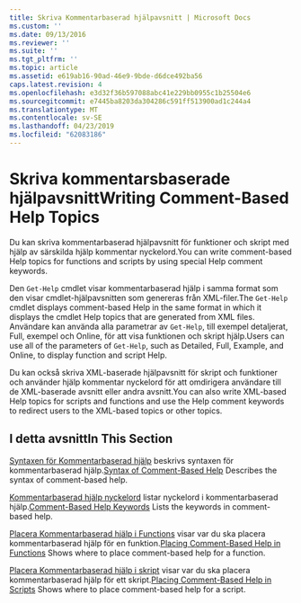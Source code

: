 ```yaml
---
title: Skriva Kommentarbaserad hjälpavsnitt | Microsoft Docs
ms.custom: ''
ms.date: 09/13/2016
ms.reviewer: ''
ms.suite: ''
ms.tgt_pltfrm: ''
ms.topic: article
ms.assetid: e619ab16-90ad-46e9-9bde-d6dce492ba56
caps.latest.revision: 4
ms.openlocfilehash: e3d32f36b597088abc41e229bb0955c1b25504e6
ms.sourcegitcommit: e7445ba8203da304286c591ff513900ad1c244a4
ms.translationtype: MT
ms.contentlocale: sv-SE
ms.lasthandoff: 04/23/2019
ms.locfileid: "62083186"
---
```

# <a name="writing-comment-based-help-topics"></a><span data-ttu-id="00a2e-102">Skriva kommentarsbaserade hjälpavsnitt</span><span class="sxs-lookup"><span data-stu-id="00a2e-102">Writing Comment-Based Help Topics</span></span>

<span data-ttu-id="00a2e-103">Du kan skriva kommentarbaserad hjälpavsnitt för funktioner och skript med hjälp av särskilda hjälp kommentar nyckelord.</span><span class="sxs-lookup"><span data-stu-id="00a2e-103">You can write comment-based Help topics for functions and scripts by using special Help comment keywords.</span></span>

 <span data-ttu-id="00a2e-104">Den `Get-Help` cmdlet visar kommentarbaserad hjälp i samma format som den visar cmdlet-hjälpavsnitten som genereras från XML-filer.</span><span class="sxs-lookup"><span data-stu-id="00a2e-104">The `Get-Help` cmdlet displays comment-based Help in the same format in which it displays the cmdlet Help topics that are generated from XML files.</span></span> <span data-ttu-id="00a2e-105">Användare kan använda alla parametrar av `Get-Help`, till exempel detaljerat, Full, exempel och Online, för att visa funktionen och skript hjälp.</span><span class="sxs-lookup"><span data-stu-id="00a2e-105">Users can use all of the parameters of `Get-Help`, such as Detailed, Full, Example, and Online, to display function and script Help.</span></span>

 <span data-ttu-id="00a2e-106">Du kan också skriva XML-baserade hjälpavsnitt för skript och funktioner och använder hjälp kommentar nyckelord för att omdirigera användare till de XML-baserade avsnitt eller andra avsnitt.</span><span class="sxs-lookup"><span data-stu-id="00a2e-106">You can also write XML-based Help topics for scripts and functions and use the Help comment keywords to redirect users to the XML-based topics or other topics.</span></span>

## <a name="in-this-section"></a><span data-ttu-id="00a2e-107">I detta avsnitt</span><span class="sxs-lookup"><span data-stu-id="00a2e-107">In This Section</span></span>

 <span data-ttu-id="00a2e-108">[Syntaxen för Kommentarbaserad hjälp](./syntax-of-comment-based-help.md) beskrivs syntaxen för kommentarbaserad hjälp.</span><span class="sxs-lookup"><span data-stu-id="00a2e-108">[Syntax of Comment-Based Help](./syntax-of-comment-based-help.md) Describes the syntax of comment-based help.</span></span>

 <span data-ttu-id="00a2e-109">[Kommentarbaserad hjälp nyckelord](./comment-based-help-keywords.md) listar nyckelord i kommentarbaserad hjälp.</span><span class="sxs-lookup"><span data-stu-id="00a2e-109">[Comment-Based Help Keywords](./comment-based-help-keywords.md) Lists the keywords in comment-based help.</span></span>

 <span data-ttu-id="00a2e-110">[Placera Kommentarbaserad hjälp i Functions](./placing-comment-based-help-in-functions.md) visar var du ska placera kommentarbaserad hjälp för en funktion.</span><span class="sxs-lookup"><span data-stu-id="00a2e-110">[Placing Comment-Based Help in Functions](./placing-comment-based-help-in-functions.md) Shows where to place comment-based help for a function.</span></span>

 <span data-ttu-id="00a2e-111">[Placera Kommentarbaserad hjälp i skript](./placing-comment-based-help-in-scripts.md) visar var du ska placera kommentarbaserad hjälp för ett skript.</span><span class="sxs-lookup"><span data-stu-id="00a2e-111">[Placing Comment-Based Help in Scripts](./placing-comment-based-help-in-scripts.md) Shows where to place comment-based help for a script.</span></span>